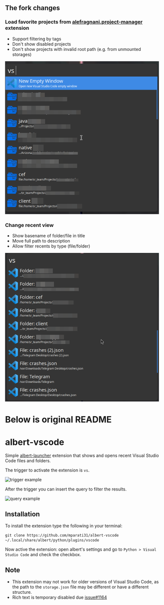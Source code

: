 ## The fork changes

### Load favorite projects from [alefragnani.project-manager](https://github.com/alefragnani/vscode-project-manager) extension

- Support filtering by tags
- Don't show disabled projects
- Don't show projects with invalid root path (e.g. from unmounted storages)

![](img/projects.png)

### Change recent view

- Show basename of folder/file in title
- Move full path to description
- Allow filter recents by type (file/folder)

![](img/recent.png)





# Below is original README

# albert-vscode

Simple [albert-launcher](https://github.com/albertlauncher/albert) extension that shows and opens recent Visual Studio Code files and folders.

The trigger to activate the extension is `vs`.

![trigger example](img/example.png)

After the trigger you can insert the query to filter the results.

![query example](img/example_query.png)

## Installation

To install the extension type the following in your terminal:

```
git clone https://github.com/mparati31/albert-vscode ~/.local/share/albert/python/plugins/vscode
```

Now active the extension: open albert's settings and go to `Python > Visual Studio Code` and check the checkbox.

## Note

- This extension may not work for older versions of Visual Studio Code, as the path to the `storage.json` file may be different or have a different structure.
- Rich text is temporary disabled due [issue#1164](https://github.com/albertlauncher/albert/issues/1164)
